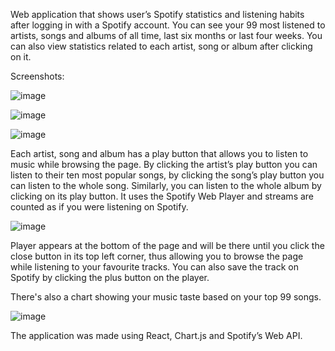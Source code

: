 Web application that shows user’s Spotify statistics and listening habits after logging in with a Spotify account. You can see your 99 most listened to artists, songs and albums of all time, last six months or last four weeks. 
You can also view statistics related to each artist, song or album after clicking on it. 


Screenshots:


![image](https://github.com/perqss/spotify-stats-app/assets/79544935/75d921ef-eeb0-4326-848e-80c1f383a700)


![image](https://github.com/perqss/spotify-stats-app/assets/79544935/d9f1e694-8a4c-43dd-b78f-fac6c7baa29d)


![image](https://github.com/perqss/spotify-stats-app/assets/79544935/f96366a7-5fa8-4fa5-a7d3-799e51d143de)

Each artist, song and album has a play button that allows you to listen to music while browsing the page. By clicking the artist’s play button you can listen to their ten most popular songs, by clicking the song’s play button you can listen to the whole song. Similarly, you can listen to the whole album by clicking on its play button. It uses the Spotify Web Player and streams are counted as if you were listening on Spotify. 


![image](https://github.com/perqss/spotify-stats-app/assets/79544935/32e43f1a-9edf-4354-8b24-87623f1dada6)


Player appears at the bottom of the page and will be there until you click the close button in its top left corner, thus allowing you to browse the page while listening to your favourite tracks. You can also save the track on Spotify by clicking the plus button on the player.

There's also a chart showing your music taste based on your top 99 songs.


![image](https://github.com/perqss/spotify-stats-app/assets/79544935/766dd37d-69ac-476a-9b4b-ce4b507204e5)


The application was made using React, Chart.js and Spotify’s Web API.
